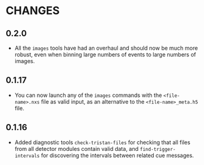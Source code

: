 # CHANGES

## 0.2.0
- All the `images` tools have had an overhaul and should now be much more robust, even when binning large numbers of events to large numbers of images. 

## 0.1.17
- You can now launch any of the `images` commands with the `<file-name>.nxs` file as valid input, as an alternative to the `<file-name>_meta.h5` file.

## 0.1.16
- Added diagnostic tools `check-tristan-files` for checking that all files from all detector modules contain valid data, and `find-trigger-intervals` for discovering the intervals between related cue messages.
